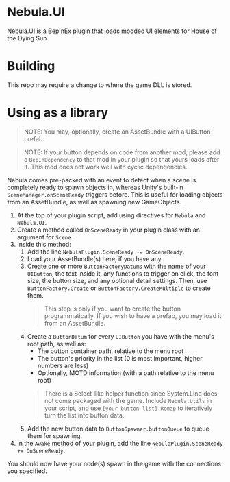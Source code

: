 # Nebula.UI
Nebula.UI is a BepInEx plugin that loads modded UI elements for House of the Dying Sun.
# Building
This repo may require a change to where the game DLL is stored.
# Using as a library
> NOTE: You may, optionally, create an AssetBundle with a UIButton prefab.

> NOTE: If your button depends on code from another mod, please add a `BepInDependency` to that mod in your plugin so that yours loads after it. This mod does not work well with cyclic dependencies.

Nebula comes pre-packed with an event to detect when a scene is completely ready to spawn objects in, whereas Unity's built-in `SceneManager.onSceneReady` triggers before. This is useful for loading objects from an AssetBundle, as well as spawning new GameObjects.
1. At the top of your plugin script, add using directives for `Nebula` and `Nebula.UI`.
1. Create a method called `OnSceneReady` in your plugin class with an argument for `Scene`.
1. Inside this method:
	1. Add the line `NebulaPlugin.SceneReady -= OnSceneReady`.
	1. Load your AssetBundle(s) here, if you have any.
	1. Create one or more `ButtonFactoryDatum`s with the name of your `UIButton`, the text inside it, any functions to trigger on click, the font size, the button size, and any optional detail settings. Then, use `ButtonFactory.Create` or `ButtonFactory.CreateMultiple` to create them.
		> This step is only if you want to create the button programmatically. If you wish to have a prefab, you may load it from an AssetBundle.
    1. Create a `ButtonDatum` for every `UIButton` you have with the menu's root path, as well as:
        - The button container path, relative to the menu root
        - The button's priority in the list (0 is most important, higher numbers are less)
        - Optionally, MOTD information (with a path relative to the menu root)
		> There is a Select-like helper function since System.Linq does not come packaged with the game. Include `Nebula.Utils` in your script, and use `[your button list].Remap` to iteratively turn the list into button data.
	1. Add the new button data to `ButtonSpawner.buttonQueue` to queue them for spawning.
1. In the `Awake` method of your plugin, add the line `NebulaPlugin.SceneReady += OnSceneReady`.

You should now have your node(s) spawn in the game with the connections you specified.